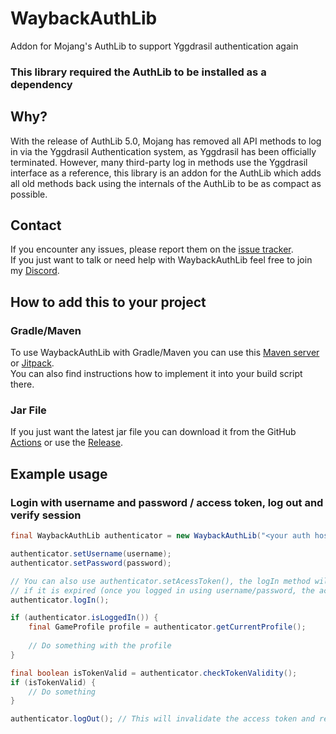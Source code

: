 # WaybackAuthLib
Addon for Mojang's AuthLib to support Yggdrasil authentication again
### This library required the AuthLib to be installed as a dependency

## Why?
With the release of AuthLib 5.0, Mojang has removed all API methods to log in via the Yggdrasil Authentication system, as Yggdrasil has been officially terminated. However, many third-party log in methods use the Yggdrasil interface as a reference, this library is an addon for the AuthLib which adds all old methods back using the internals of the AuthLib to be as compact as possible.

## Contact
If you encounter any issues, please report them on the
[issue tracker](https://github.com/FlorianMichael/WaybackAuthLib/issues).  
If you just want to talk or need help with WaybackAuthLib feel free to join my
[Discord](https://discord.gg/BwWhCHUKDf).

## How to add this to your project
### Gradle/Maven
To use WaybackAuthLib with Gradle/Maven you can use this [Maven server](https://maven.lenni0451.net/#/releases/de/florianmichael/WaybackAuthLib) or [Jitpack](https://jitpack.io/#FlorianMichael/WaybackAuthLib).  
You can also find instructions how to implement it into your build script there.

### Jar File
If you just want the latest jar file you can download it from the GitHub [Actions](https://github.com/FlorianMichael/WaybackAuthLib/actions) or use the [Release](https://github.com/FlorianMichael/WaybackAuthLib/releases).

## Example usage
### Login with username and password / access token, log out and verify session
```java
final WaybackAuthLib authenticator = new WaybackAuthLib("<your auth host server>", clientToken, Proxy.NO_PROXY);

authenticator.setUsername(username);
authenticator.setPassword(password);

// You can also use authenticator.setAcessToken(), the logIn method will then refresh the acess token
// if it is expired (once you logged in using username/password, the access token field will also be updated automatically)
authenticator.logIn();

if (authenticator.isLoggedIn()) {
    final GameProfile profile = authenticator.getCurrentProfile();
    
    // Do something with the profile
}

final boolean isTokenValid = authenticator.checkTokenValidity();
if (isTokenValid) {
    // Do something
}

authenticator.logOut(); // This will invalidate the access token and reset all storages
```